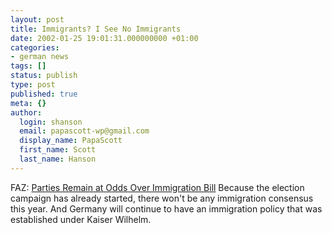 ```yaml
---
layout: post
title: Immigrants? I See No Immigrants
date: 2002-01-25 19:01:31.000000000 +01:00
categories:
- german news
tags: []
status: publish
type: post
published: true
meta: {}
author:
  login: shanson
  email: papascott-wp@gmail.com
  display_name: PapaScott
  first_name: Scott
  last_name: Hanson
---
```

<p>FAZ: <a href="http://www.faz.com/IN/INtemplates/eFAZ/docmain.asp?rub={B1311FCC-FBFB-11D2-B228-00105A9CAF88}&amp;doc={CC4100F6-BFA1-47FB-A8CE-BAE895B5068F}">Parties Remain at Odds Over Immigration Bill</a> Because the election campaign has already started, there won't be any immigration consensus this year. And Germany will continue to have an immigration policy that was established under Kaiser Wilhelm.</p>
